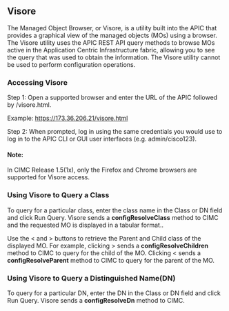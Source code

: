 ## Visore

The Managed Object Browser, or Visore, is a utility built into the APIC that provides a graphical view of the managed objects (MOs) using a browser. The Visore utility uses the APIC REST API query methods to browse MOs active in the Application Centric Infrastructure fabric, allowing you to see the query that was used to obtain the information. The Visore utility cannot be used to perform configuration operations.

### Accessing Visore
Step 1: Open a supported browser and enter the URL of the APIC followed by /visore.html.

Example:
https://173.36.206.21/visore.html

Step 2: When prompted, log in using the same credentials you would use to log in to the APIC CLI or GUI user interfaces (e.g. admin/cisco123).

#### Note:
In CIMC Release 1.5(1x), only the Firefox and Chrome browsers are supported for Visore access.

### Using Visore to Query a Class
To query for a particular class, enter the class name in the Class or DN field and click Run Query. Visore sends a **configResolveClass** method to CIMC and the requested MO is displayed in a tabular format..

Use the < and > buttons to retrieve the Parent and Child class of the displayed MO. For example, clicking > sends a **configResolveChildren** method to CIMC to query for the child of the MO. Clicking < sends a **configResolveParent** method to CIMC to query for the parent of the MO.

### Using Visore to Query a Distinguished Name(DN)
To query for a particular DN, enter the DN in the Class or DN field and click Run Query. Visore sends a **configResolveDn** method to CIMC.
